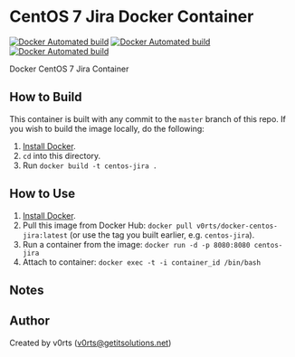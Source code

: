 # CentOS 7 Jira Docker Container

[![Docker Automated build](https://img.shields.io/docker/automated/v0rts/docker-centos-jira.svg?maxAge=2592000)](https://hub.docker.com/r/v0rts/docker-centos-jira/)
[![Docker Automated build](https://img.shields.io/docker/pulls/v0rts/docker-docker-centos-jira.svg?maxAge=2792000)](https://hub.docker.com/r/v0rts/docker-centos-jira/)
[![Docker Automated build](https://img.shields.io/docker/stars/v0rts/docker-docker-centos-jira.svg?maxAge=2792000)](https://hub.docker.com/r/v0rts/docker-centos-jira/)

Docker CentOS 7 Jira Container

## How to Build

This container is built with any commit to the `master` branch of this repo. If you wish to build the image locally, do the following:

  1. [Install Docker](https://docs.docker.com/engine/installation/).
  2. `cd` into this directory.
  3. Run `docker build -t centos-jira .`

## How to Use

  1. [Install Docker](https://docs.docker.com/engine/installation/).
  2. Pull this image from Docker Hub: `docker pull v0rts/docker-centos-jira:latest` (or use the tag you built earlier, e.g. `centos-jira`).
  3. Run a container from the image: `docker run -d -p 8080:8080 centos-jira`
  3. Attach to container: `docker exec -t -i container_id /bin/bash`

## Notes



## Author

Created by v0rts (v0rts@getitsolutions.net)

